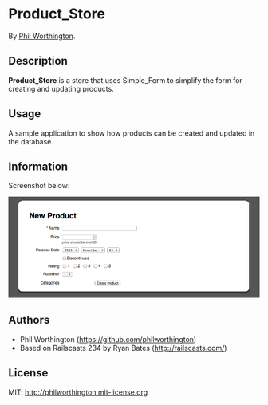 # Product_Store


By [Phil Worthington](https://github.com/philworthington).



## Description
**Product_Store** is a store that uses Simple_Form to simplify the form for creating and updating products.


## Usage

A sample application to show how products can be created and updated in the database.


## Information

Screenshot below:

![Screenshot 1](app/assets/images/ss.png)


## Authors

* Phil Worthington (https://github.com/philworthington)
* Based on Railscasts 234 by Ryan Bates (http://railscasts.com/)


## License

MIT: http://philworthington.mit-license.org

